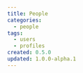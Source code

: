 ```yaml
---
title: People
categories:
  - people
tags:
  - users
  - profiles
created: 0.5.0
updated: 1.0.0-alpha.1
---
```

